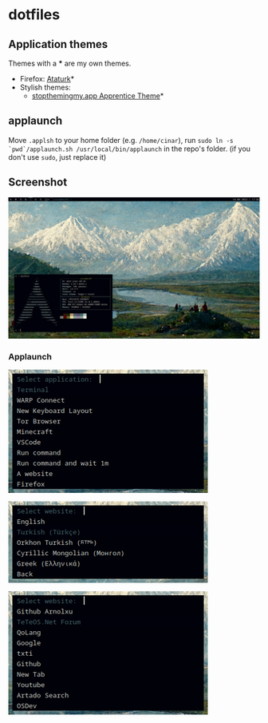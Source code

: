 # dotfiles

## Application themes
Themes with a **\*** are my own themes.

* Firefox: [Ataturk](https://addons.mozilla.org/en-US/firefox/addon/ataturk-theme/)*
* Stylish themes:
  * [stopthemingmy.app Apprentice Theme](https://userstyles.org/styles/227478)*

## applaunch
Move `.applsh` to your home folder (e.g. `/home/cinar`), run ``sudo ln -s `pwd`/applaunch.sh /usr/local/bin/applaunch`` in the repo's folder. (if you don't use `sudo`, just replace it)

## Screenshot
![Desktop](desktop.png)

### Applaunch
![Main menu](applsh1.png)

![Layout selection menu](applsh2.png)

![Website menu](applsh3.png)